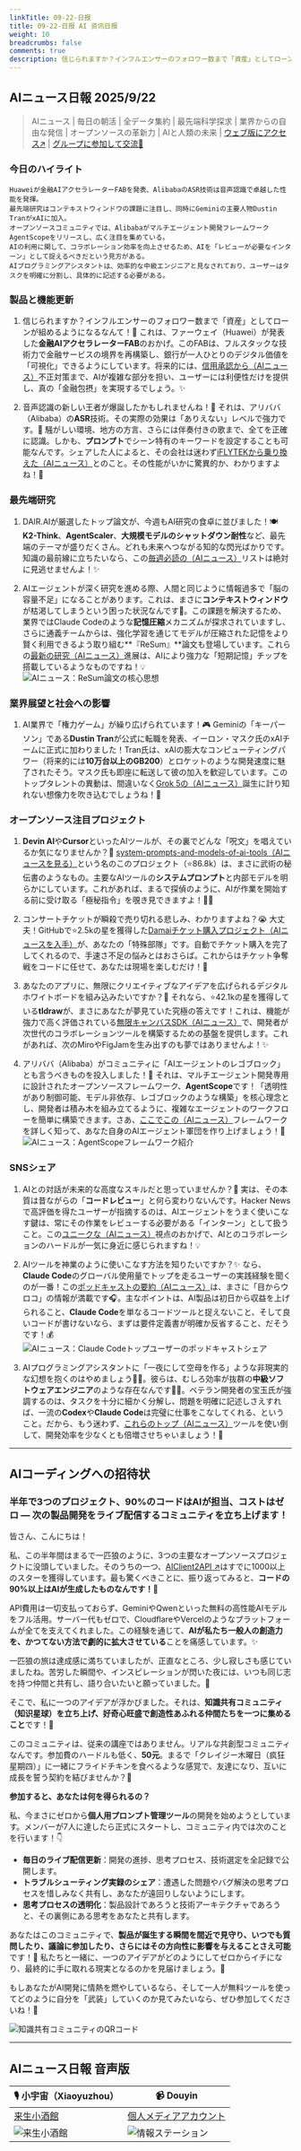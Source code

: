 ```yaml
---
linkTitle: 09-22-日报
title: 09-22-日报 AI 资讯日报
weight: 10
breadcrumbs: false
comments: true
description: 信じられますか？インフルエンサーのフォロワー数まで「資産」としてローンが組めるようになるなんて！🤯 これは、ファーウェイ（Huawei）が発表した金融AIアクセラレーターFABのおかげ。このFABは、フルスタックな技術力で金融サービスの境界を再構築し、銀行が一人ひとりのデジタル価値を「可視化」できるようにしていま.
---
```

## AIニュース日報 2025/9/22

> AIニュース | 毎日の朝活 | 全データ集約 | 最先端科学探求 | 業界からの自由な発信 | オープンソースの革新力 | AIと人類の未来 | [ウェブ版にアクセス↗️](https://ai.hubtoday.app/) | [グループに参加して交流🤝](https://raw.githubusercontent.com/justlovemaki/CloudFlare-AI-Insight-Daily/main/docs/images/wechat.png)

### **今日のハイライト**

```
Huaweiが金融AIアクセラレーターFABを発表、AlibabaのASR技術は音声認識で卓越した性能を発揮。
最先端研究はコンテキストウィンドウの課題に注目し、同時にGeminiの主要人物Dustin TranがxAIに加入。
オープンソースコミュニティでは、Alibabaがマルチエージェント開発フレームワークAgentScopeをリリースし、広く注目を集めている。
AIの利用に関して、コラボレーション効率を向上させるため、AIを「レビューが必要なインターン」として捉えるべきだという見方がある。
AIプログラミングアシスタントは、効率的な中級エンジニアと見なされており、ユーザーはタスクを明確に分割し、具体的に記述する必要がある。
```

### 製品と機能更新
1.  信じられますか？インフルエンサーのフォロワー数まで「資産」としてローンが組めるようになるなんて！🤯 これは、ファーウェイ（Huawei）が発表した**金融AIアクセラレーターFAB**のおかげ。このFABは、フルスタックな技術力で金融サービスの境界を再構築し、銀行が一人ひとりのデジタル価値を「可視化」できるようにしています。将来的には、[信用承認から（AIニュース）](https://mp.weixin.qq.com/s?__biz=MzI3MTA0MTk1MA==&mid=2652629446&idx=1&sn=8959424d595c6ea52ea85c8241b4453a)不正対策まで、AIが複雑な部分を担い、ユーザーには利便性だけを提供し、真の「金融包摂」を実現するでしょう。✨

2.  音声認識の新しい王者が爆誕したかもしれませんね！👑 それは、アリババ（Alibaba）の**ASR**技術。その実際の効果は「ありえない」レベルで強力です。🤯 騒がしい環境、地方の方言、さらには伴奏付きの歌まで、全てを正確に認識。しかも、**プロンプト**でシーン特有のキーワードを設定することも可能なんです。シェアした人によると、その会社は迷わず[iFLYTEKから乗り換えた（AIニュース）](https://m.okjike.com/originalPosts/68cfaebb1ed9b53c789f2582)とのこと。その性能がいかに驚異的か、わかりますよね！🙌

### 最先端研究
1.  DAIR.AIが厳選したトップ論文が、今週もAI研究の食卓に並びました！🍽️ **K2-Think**、**AgentScaler**、**大規模モデルのシャットダウン耐性**など、最先端のテーマが盛りだくさん。どれも未来へつながる知的な閃光ばかりです。知識の最前線に立ちたいなら、この[毎週必読の（AIニュース）](https://x.com/omarsar0/status/1969782502064857500)リストは絶対に見逃せませんよ！✨

2.  AIエージェントが深く研究を進める際、人間と同じように情報過多で「脳の容量不足」になることがあります。これは、まさに**コンテキストウィンドウ**が枯渇してしまうという困った状況なんです🤔。この課題を解決するため、業界ではClaude Codeのような**記憶圧縮**メカニズムが探求されていますし、さらに通義チームからは、強化学習を通じてモデルが圧縮された記憶をより賢く利用できるよう取り組む**『ReSum』**論文も登場しています。これらの[最新の研究（AIニュース）](https://x.com/dotey/status/1969435229459828973)進展は、AIにより強力な「短期記憶」チップを搭載しているようなものですね！💡
<br/>![AIニュース：ReSum論文の核心思想](https://source.hubtoday.app/images/2025/09/news_01k5phr3r0e019x4yn3th42vjj.avif)

### 業界展望と社会への影響
1.  AI業界で「権力ゲーム」が繰り広げられています！🎮 Geminiの「キーパーソン」である**Dustin Tran**が公式に転職を発表、イーロン・マスク氏のxAIチームに正式に加わりました！Tran氏は、xAIの膨大なコンピューティングパワー（将来的には**10万台以上のGB200**）とロケットのような開発速度に魅了されたそう。マスク氏も即座に転送して彼の加入を歓迎しています。このトップタレントの異動は、間違いなく[Grok 5の（AIニュース）](https://mp.weixin.qq.com/s?__biz=MzI3MTA0MTk1MA==&mid=2652629446&idx=2&sn=8e350fb83d12df534879e00c9b7e3a66)誕生に計り知れない想像力を吹き込むでしょうね！🚀

### オープンソース注目プロジェクト
1.  **Devin AI**や**Cursor**といったAIツールが、その裏でどんな「呪文」を唱えているか気になりませんか？🤔 [system-prompts-and-models-of-ai-tools（AIニュースを見る）](https://github.com/x1xhlol/system-prompts-and-models-of-ai-tools)という名のこのプロジェクト（⭐86.8k）は、まさに武術の秘伝書のようなもの。主要なAIツールの**システムプロンプト**と内部モデルを明らかにしています。これがあれば、まるで探偵のように、AIが作業を開始する前に受け取る「極秘指令」を覗き見できますよ！🕵️‍♀️

2.  コンサートチケットが瞬殺で売り切れる悲しみ、わかりますよね？😭 大丈夫！GitHubで⭐2.5kの星を獲得した[Damaiチケット購入プロジェクト（AIニュースを入手）](https://github.com/WECENG/ticket-purchase)が、あなたの「特殊部隊」です。自動でチケット購入を完了してくれるので、手速さ不足の悩みとはおさらば。これからはチケット争奪戦をコードに任せて、あなたは現場を楽しむだけ！🙌

3.  あなたのアプリに、無限にクリエイティブなアイデアを広げられるデジタルホワイトボードを組み込みたいですか？🎨 それなら、⭐42.1kの星を獲得している**tldraw**が、まさにあなたが夢見ていた究極の答えです！これは、機能が強力で高く評価されている[無限キャンバスSDK（AIニュース）](https://github.com/tldraw/tldraw)で、開発者が次世代のコラボレーションツールを構築するための基盤を提供します。これがあれば、次のMiroやFigJamを生み出すのも夢ではありませんよ！✨

4.  アリババ（Alibaba）がコミュニティに「AIエージェントのレゴブロック」とも言うべきものを投入しました！🤖 それは、マルチエージェント開発専用に設計されたオープンソースフレームワーク、**AgentScope**です！「透明性があり制御可能、モデル非依存、レゴブロックのような構築」を核心理念とし、開発者は積み木を組み立てるように、複雑なエージェントのワークフローを簡単に構築できます。さあ、[ここでこの（AIニュース）](https://x.com/Gorden_Sun/status/1969769063539966223)フレームワークを詳しく知って、あなた自身のAIエージェント軍団を作り上げましょう！🚀
<br/>![AIニュース：AgentScopeフレームワーク紹介](https://source.hubtoday.app/images/2025/09/news_01k5phrd70es98dmtgc5hj5d7b.avif)

### SNSシェア
1.  AIとの対話が未来的な高度なスキルだと思っていませんか？🤔 実は、その本質は昔ながらの「**コードレビュー**」と何ら変わりないんです。Hacker Newsで高評価を得たユーザーが指摘するのは、AIエージェントをうまく使いこなす鍵は、常にその作業をレビューする必要がある「インターン」として扱うこと。この[ユニークな（AIニュース）](https://readhacker.news/s/6C2wB)視点のおかげで、AIとのコラボレーションのハードルが一気に身近に感じられますね！💡

2.  AIツールを神業のように使いこなす方法を知りたいですか？✨ なら、**Claude Code**のグローバル使用量でトップを走るユーザーの実践経験を聞くのが一番！この[ポッドキャストの要約（AIニュース）](https://x.com/oran_ge/status/1969705065264169015)は、まさに「目からウロコ」の情報が満載です🎧。主なポイントは、AI製品は初日から収益を上げられること、**Claude Code**を単なるコードツールと捉えないこと、そして良いコードが書けないなら、まずは要件定義書が明確か反省すること、だそうです！💰
<br/>![AIニュース：Claude Codeトップユーザーのポッドキャストシェア](https://source.hubtoday.app/images/2025/09/news_01k5phrja6ekds274s00axbn0w.avif)

3.  AIプログラミングアシスタントに「一夜にして空母を作る」ような非現実的な幻想を抱くのはやめましょう🙅‍♀️。彼らは、むしろ効率が抜群の**中級ソフトウェアエンジニア**のような存在なんです👨‍💻。ベテラン開発者の宝玉氏が強調するのは、タスクを十分に細かく分解し、問題を明確に記述しさえすれば、一流の**Codex**や**Claude Code**は完璧に仕事をこなしてくれる、ということ。だから、もう迷わず、[これらのトップ（AIニュース）](https://x.com/dotey/status/1969524581510599117)ツールを使い倒して、開発効率を少なくとも倍増させちゃいましょう！🚀

---

## AIコーディングへの招待状

### 半年で3つのプロジェクト、90%のコードはAIが担当、コストはゼロ — 次の製品開発をライブ配信するコミュニティを立ち上げます！

皆さん、こんにちは！

私、この半年間はまるで一匹狼のように、3つの主要なオープンソースプロジェクトに没頭していました。そのうちの一つ、[AIClient2API ↗️](https://github.com/justlovemaki/AIClient-2-API)はすでに1000以上のスターを獲得しています。最も驚くべきことに、振り返ってみると、**コードの90%以上はAIが生成したものなんです！**🤯

API費用は一切支払っておらず、GeminiやQwenといった無料の高性能AIモデルをフル活用。サーバー代もゼロで、CloudflareやVercelのようなプラットフォームが全てを支えてくれました。この経験を通じて、**AIが私たち一般人の創造力を、かつてない方法で劇的に拡大させている**ことを痛感しています。✨

一匹狼の旅は達成感に満ちていましたが、正直なところ、少し寂しさも感じていましたね。苦労した瞬間や、インスピレーションが閃いた夜には、いつも同じ志を持つ仲間と共有し、語り合いたいと願っていました。🤝

そこで、私に一つのアイデアが浮かびました。それは、**知識共有コミュニティ（知识星球）を立ち上げ、好奇心旺盛で創造性あふれる仲間たちを一つに集めること**です！🚀

このコミュニティは、従来の講座ではありません。リアルな共創型コミュニティなんです。参加費のハードルも低く、**50元**。まるで「クレイジー木曜日（疯狂星期四）」に一緒にフライドチキンを食べるような感覚で、友達になり、互いに成長を誓う契約を結びませんか？🍗

**参加すると、あなたは何を得られるの？**

私、今まさにゼロから**個人用プロンプト管理ツール**の開発を始めようとしています。メンバーが7人に達したら正式にスタートし、コミュニティ内では次のことを行います！👇

*   **毎日のライブ配信更新**：開発の進捗、思考プロセス、技術選定を全記録で公開します。
*   **トラブルシューティング実録のシェア**：遭遇した問題やバグ解決の思考プロセスを惜しみなく共有し、あなたが遠回りしないようにします。
*   **思考プロセスの透明化**：製品設計であろうと技術アーキテクチャであろうと、その裏側にある思考をあなたと共有します。

あなたはこのコミュニティで、**製品が誕生する瞬間を間近で見守り、いつでも質問したり、議論に参加したり、さらにはその方向性に影響を与えることさえ可能**です！🙌 私たちと一緒に、一つのアイデアがどのようにしてゼロからイチになり、最終的に手に取れる現実となるのかを見届けましょう。🚀

もしあなたがAI開発に情熱を燃やしているなら、そして一人が無料ツールを使ってどのように自分を「武装」していくのか見てみたいなら、ぜひ参加してくださいね！🤩

![知識共有コミュニティのQRコード](https://source.hubtoday.app/logo/zsxq.jpg)

---

## **AIニュース日報 音声版**

| 🎙️ **小宇宙（Xiaoyuzhou）** | 📹 **Douyin** |
| --- | --- |
| [来生小酒館](https://www.xiaoyuzhoufm.com/podcast/683c62b7c1ca9cf575a5030e)  |   [個人メディアアカウント](https://www.douyin.com/user/MS4wLjABAAAAwpwqPQlu38sO38VyWgw9ZjDEnN4bMR5j8x111UxpseHR9DpB6-CveI5KRZOWuFwG)|
| ![来生小酒館](https://source.hubtoday.app/logo/f959f7984e9163fc50d3941d79a7f262.md.png) | ![情報ステーション](https://source.hubtoday.app/logo/7fc30805eeb831e1e2baa3a240683ca3.md.png) |